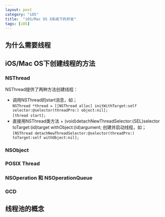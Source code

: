 ```yaml
---
layout: post
category: "iOS"
title:  "iOS/Mac OS X系统下的并发"
tags: [iOS]
---
```


## 为什么需要线程
## iOS/Mac OS下创建线程的方法

### NSThread  
NSThread提供了两种方法创建线程：  
*   调用NSThread的start消息，如；  
`NSThread *thread = [[NSThread alloc] initWithTarget:self selector:@selector(threadPro:) object:nil];`  
`[thread start];`  
*   直接用NSThread类方法 + (void)detachNewThreadSelector:(SEL)selector toTarget:(id)target withObject:(id)argument; 创建并启动线程，如；  
`[NSThread detachNewThreadSelector:@selector(threadPro:) toTarget:self withObject:nil];`
### NSObject
### POSIX Thread
### NSOperation 和 NSOperationQueue
### GCD


## 线程池的概念
